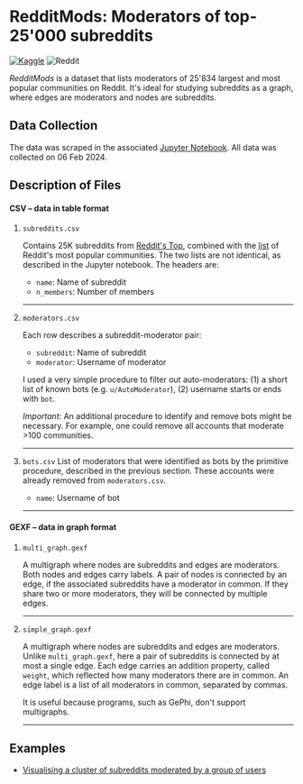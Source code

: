 # RedditMods: Moderators of top-25'000 subreddits
<a href="https://www.kaggle.com/datasets/gingerbadger/redditmods-moderators-of-top-25000-subreddits" rel="Kaggle dataset">![Kaggle](https://img.shields.io/badge/Kaggle-035a7d?style=for-the-badge&logo=kaggle&logoColor=white)</a> ![Reddit](https://img.shields.io/badge/Reddit-%23FF4500.svg?style=for-the-badge&logo=Reddit&logoColor=white)

_RedditMods_ is a dataset that lists moderators of 25'834 largest and most popular communities on Reddit. It's ideal for studying subreddits as a graph, where edges are moderators and nodes are subreddits.

## Data Collection

The data was scraped in the associated [Jupyter Notebook](code/reddit-mods-db.ipynb). All data was collected on 06 Feb 2024.

## Description of Files

#### CSV – data in table format

1. `subreddits.csv`

	Contains 25K subreddits from [Reddit's Top](www.reddit.com/best/communities/1/), combined with the [list](http://www.reddit.com/subreddits/) of Reddit's most popular communities. The two lists are not identical, as described in the Jupyter notebook. The headers are:

	* `name`: Name of subreddit
	* `n_members`: Number of members
	
	<hr>
	
2. `moderators.csv`

	Each row describes a subreddit-moderator pair:
	
	* `subreddit`: Name of subreddit
	* `moderator`: Username of moderator
	
	I used a very simple procedure to filter out auto-moderators: (1) a short list of known bots (e.g. `u/AutoModerator`), (2) username starts or ends with `bot`.
	
	*Important:* An additional procedure to identify and remove bots might be necessary. For example, one could remove all accounts that moderate >100 communities.
	<hr>

3. `bots.csv`
	List of moderators that were identified as bots  by the primitive procedure, described in the previous section. These accounts were already removed from `moderators.csv`.
	
	* `name`: Username of bot

	<hr>

#### GEXF – data in graph format

1. `multi_graph.gexf`

	  A multigraph where nodes are subreddits and edges are moderators. Both nodes and edges carry labels. A pair of nodes is connected by an edge, if the associated subreddits have a moderator in common. If they share two or more moderators, they will be connected by multiple edges. 
	<hr>
	
2. `simple_graph.gexf`

	A multigraph where nodes are subreddits and edges are moderators. Unlike `multi_graph.gexf`, here a pair of subreddits is connected by at most a single edge. Each edge carries an addition property, called `weight`, which reflected how many moderators there are in common. An edge label is a list of all moderators in common, separated by commas. 
  
  	It is useful because programs, such as GePhi, don't support multigraphs.
  
	<hr>


## Examples

* [Visualising a cluster of subreddits moderated by a group of users](./example)
